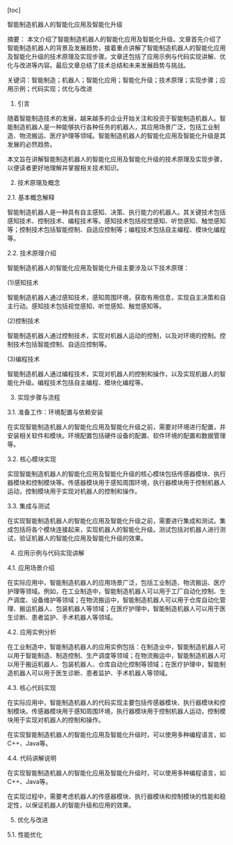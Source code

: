 
[toc]                    
                
                
智能制造机器人的智能化应用及智能化升级

摘要：
本文介绍了智能制造机器人的智能化应用及智能化升级。文章首先介绍了智能制造机器人的背景及发展趋势，接着重点讲解了智能制造机器人的智能化应用及智能化升级的技术原理及实现步骤。文章还包括了应用示例与代码实现讲解、优化与改进等内容。最后文章总结了技术总结和未来发展趋势与挑战。

关键词：智能制造；机器人；智能化应用；智能化升级；技术原理；实现步骤；应用示例；代码实现；优化与改进

1. 引言

随着智能制造技术的发展，越来越多的企业开始关注和投资于智能制造机器人。智能制造机器人是一种能够执行各种任务的机器人，其应用场景广泛，包括工业制造、物流搬运、医疗护理等领域。智能制造机器人的智能化应用及智能化升级是其发展的必然趋势。

本文旨在讲解智能制造机器人的智能化应用及智能化升级的技术原理及实现步骤，以便读者更好地理解并掌握相关技术知识。

2. 技术原理及概念

2.1. 基本概念解释

智能制造机器人是一种具有自主感知、决策、执行能力的机器人。其关键技术包括感知技术、控制技术、编程技术等。感知技术包括视觉感知、听觉感知、触觉感知等；控制技术包括智能控制、自适应控制等；编程技术包括自主编程、模块化编程等。

2.2. 技术原理介绍

智能制造机器人的智能化应用及智能化升级主要涉及以下技术原理：

(1)感知技术

智能制造机器人通过感知技术，感知周围环境，获取有用信息，实现自主决策和自主行动。感知技术包括视觉感知、听觉感知、触觉感知等。

(2)控制技术

智能制造机器人通过控制技术，实现对机器人运动的控制，以及对环境的控制。控制技术包括智能控制、自适应控制等。

(3)编程技术

智能制造机器人通过编程技术，实现对机器人的控制和操作，以及实现机器人的智能化升级。编程技术包括自主编程、模块化编程等。

3. 实现步骤与流程

3.1. 准备工作：环境配置与依赖安装

在实现智能制造机器人的智能化应用及智能化升级之前，需要对环境进行配置，并安装相关软件和模块。环境配置包括硬件设备的配置、软件环境的配置和数据管理等。

3.2. 核心模块实现

实现智能制造机器人的智能化应用及智能化升级的核心模块包括传感器模块、执行器模块和控制模块等。传感器模块用于感知周围环境，执行器模块用于控制机器人运动，控制模块用于实现对机器人的控制和操作。

3.3. 集成与测试

在实现智能制造机器人的智能化应用及智能化升级之前，需要进行集成和测试。集成包括将各个模块连接起来，实现机器人的智能化升级。测试包括对机器人进行测试，验证机器人的智能化应用及智能化升级的效果。

4. 应用示例与代码实现讲解

4.1. 应用场景介绍

在实际应用中，智能制造机器人的应用场景广泛，包括工业制造、物流搬运、医疗护理等领域。例如，在工业制造中，智能制造机器人可以用于工厂自动化控制、生产调度、设备维护等领域；在物流搬运中，智能制造机器人可以用于仓库自动化管理、搬运机器人、包装机器人等领域；在医疗护理中，智能制造机器人可以用于医生诊断、患者监护、手术机器人等领域。

4.2. 应用实例分析

在工业制造中，智能制造机器人的应用实例包括：在制造业中，智能制造机器人可以用于智能制造、制造控制、生产调度等领域；在物流搬运中，智能制造机器人可以用于搬运机器人、包装机器人、仓库自动化控制等领域；在医疗护理中，智能制造机器人可以用于医生诊断、患者监护、手术机器人等领域。

4.3. 核心代码实现

在实际应用中，智能制造机器人的代码实现主要包括传感器模块、执行器模块和控制模块。传感器模块用于感知周围环境，执行器模块用于控制机器人运动，控制模块用于实现对机器人的控制和操作。

在实现智能制造机器人的智能化应用及智能化升级时，可以使用多种编程语言，如C++、Java等。

4.4. 代码讲解说明

在实现智能制造机器人的智能化应用及智能化升级时，可以使用多种编程语言，如C++、Java等。

在实现过程中，需要考虑机器人的传感器模块、执行器模块和控制模块的性能和稳定性，以保证机器人的智能升级和应用的效果。

5. 优化与改进

5.1. 性能优化

